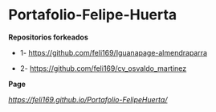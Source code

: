# 
# Portafolio-Felipe-Huerta

**Repositorios forkeados**

* 1- https://github.com/feli169/Iguanapage-almendraparra

* 2- https://github.com/feli169/cv_osvaldo_martinez

**Page**

*https://feli169.github.io/Portafolio-FelipeHuerta/*
